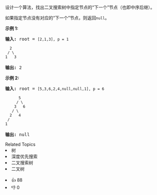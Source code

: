<p>设计一个算法，找出二叉搜索树中指定节点的&ldquo;下一个&rdquo;节点（也即中序后继）。</p>

<p>如果指定节点没有对应的&ldquo;下一个&rdquo;节点，则返回<code>null</code>。</p>

<p><strong>示例 1:</strong></p>

<pre><strong>输入:</strong> root = <code>[2,1,3], p = 1

  2
 / \
1   3
</code>
<strong>输出:</strong> 2</pre>

<p><strong>示例 2:</strong></p>

<pre><strong>输入:</strong> root = <code>[5,3,6,2,4,null,null,1], p = 6

      5
     / \
    3   6
   / \
  2   4
 /   
1
</code>
<strong>输出:</strong> null</pre>
<div><div>Related Topics</div><div><li>树</li><li>深度优先搜索</li><li>二叉搜索树</li><li>二叉树</li></div></div><br><div><li>👍 88</li><li>👎 0</li></div>